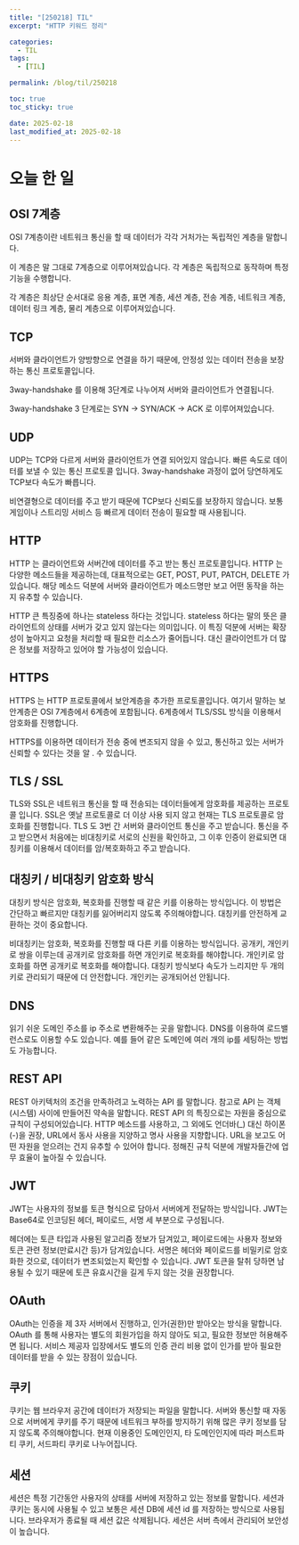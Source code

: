 ```yaml
---
title: "[250218] TIL"
excerpt: "HTTP 키워드 정리"

categories:
  - TIL
tags:
  - [TIL]

permalink: /blog/til/250218

toc: true
toc_sticky: true

date: 2025-02-18
last_modified_at: 2025-02-18
---
```



# 오늘 한 일

## OSI 7계층

OSI 7계층이란 네트워크 통신을 할 때 데이터가 각각 거처가는 독립적인 계층을 말합니다. 

이 계층은 말 그대로 7계층으로 이루어져있습니다. 각 계층은 독립적으로 동작하며 특정 기능을 수행합니다. 

각 계층은 최상단 순서대로 응용 계층, 표면 계층, 세션 계층, 전송 계층, 네트워크 계층, 데이터 링크 계층, 물리 계층으로 이루어져있습니다. 

## TCP

서버와 클라이언트가 양방향으로 연결을 하기 때문에, 안정성 있는 데이터 전송을 보장하는 통신 프로토콜입니다.

3way-handshake 를 이용해 3단계로 나누어져 서버와 클라이언트가 연결됩니다. 

3way-handshake 3 단계로는  SYN → SYN/ACK → ACK 로 이루어져있습니다.

## UDP

UDP는 TCP와 다르게 서버와 클라이언트가 연결 되어있지 않습니다. 빠른 속도로 데이터를 보낼 수 있는 통신 프로토콜 입니다. 3way-handshake 과정이 없어 당연하게도 TCP보다 속도가 빠릅니다. 

비연결형으로 데이터를 주고 받기 때문에 TCP보다 신뢰도를 보장하지 않습니다. 보통 게임이나 스트리밍 서비스 등 빠르게 데이터 전송이 필요할 때 사용됩니다.

## HTTP

HTTP 는 클라이언트와 서버간에 데이터를 주고 받는 통신 프로토콜입니다. HTTP 는 다양한 메소드들을 제공하는데, 대표적으로는 GET, POST, PUT, PATCH, DELETE 가 있습니다. 해당 메소드 덕분에 서버와 클라이언트가 메소드명만 보고 어떤 동작을 하는지 유추할 수 있습니다. 

HTTP 큰 특징중에 하나는 stateless 하다는 것입니다. stateless 하다는 말의 뜻은 클라이언트의 상태를 서버가 갖고 있지 않는다는 의미입니다. 이 특징 덕분에 서버는 확장성이 높아지고 요청을 처리할 때 필요한 리소스가 줄어듭니다. 대신 클라이언트가 더 많은 정보를 저장하고 있어야 할 가능성이 있습니다.

## HTTPS

HTTPS 는 HTTP 프로토콜에서 보안계층을 추가한 프로토콜입니다. 여기서 말하는 보안계층은 OSI 7계층에서 6계층에 포함됩니다. 6계층에서 TLS/SSL 방식을 이용해서 암호화를 진행합니다. 

HTTPS를 이용하면 데이터가 전송 중에 변조되지 않을 수 있고, 통신하고 있는 서버가 신뢰할 수 있다는 것을 알 . 수 있습니다.

## TLS / SSL

TLS와 SSL은 네트워크 통신을 할 때 전송되는 데이터들에게 암호화를 제공하는 프로토콜 입니다. SSL은 옛날 프로토콜로 더 이상 사용 되지 않고 현재는 TLS 프로토콜로 암호화를 진행합니다. TLS 도 3번 간 서버와 클라이언트 통신을 주고 받습니다. 통신을 주고 받으면서 처음에는 비대칭키로 서로의 신원을 확인하고, 그 이후 인증이 완료되면 대칭키를 이용해서 데이터를 암/복호화하고 주고 받습니다. 

## 대칭키 / 비대칭키 암호화 방식

대칭키 방식은 암호화, 복호화를 진행할 때 같은 키를 이용하는 방식입니다. 이 방법은 간단하고 빠르지만 대칭키를 잃어버리지 않도록 주의해야합니다. 대칭키를 안전하게 교환하는 것이 중요합니다.

비대칭키는 암호화, 복호화를 진행할 때 다른 키를 이용하는 방식입니다. 공개키, 개인키로 쌍을 이루는데 공개키로 암호화를 하면 개인키로 복호화를 해야합니다. 개인키로 암호화를 하면 공개키로 복호화를 해야합니다. 대칭키 방식보다 속도가 느리지만 두 개의 키로 관리되기 때문에 더 안전합니다. 개인키는 공개되어선 안됩니다.

## DNS

읽기 쉬운 도메인 주소를 ip 주소로 변환해주는 곳을 말합니다. DNS를 이용하여 로드밸런스로도 이용할 수도 있습니다. 예를 들어 같은 도메인에 여러 개의 ip를 세팅하는 방법도 가능합니다. 

## REST API

REST 아키텍처의 조건을 만족하려고 노력하는 API 를 말합니다. 참고로 API 는 객체(시스템) 사이에 만들어진 약속을 말합니다. REST API 의 특징으로는 자원을 중심으로 규칙이 구성되어있습니다. HTTP 메소드를 사용하고, 그 외에도 언더바(_) 대신 하이폰(-)을 권장, URL에서 동사 사용을 지양하고 명사 사용을 지향합니다. URL을 보고도 어떤 자원을 얻으려는 건지 유추할 수 있어야 합니다. 정해진 규칙 덕분에 개발자들간에 업무 효율이 높아질 수 있습니다. 

## JWT

JWT는 사용자의 정보를 토큰 형식으로 담아서 서버에게 전달하는 방식입니다. JWT는 Base64로 인코딩된 헤더, 페이로드, 서명 세 부분으로 구성됩니다.

헤더에는 토큰 타입과 사용된 알고리즘 정보가 담겨있고, 페이로드에는 사용자 정보와 토큰 관련 정보(만료시간 등)가 담겨있습니다. 서명은 헤더와 페이로드를 비밀키로 암호화한 것으로, 데이터가 변조되었는지 확인할 수 있습니다. JWT 토큰을 탈취 당하면 남용될 수 있기 때문에 토큰 유효시간을 길게 두지 않는 것을 권장합니다.

## OAuth

OAuth는 인증을 제 3자 서버에서 진행하고, 인가(권한)만 받아오는 방식을 말합니다. OAuth 를 통해 사용자는 별도의 회원가입을 하지 않아도 되고, 필요한 정보만 허용해주면 됩니다. 서비스 제공자 입장에서도 별도의 인증 관리 비용 없이 인가를 받아 필요한 데이터를 받을 수 있는 장점이 있습니다.

## 쿠키

쿠키는 웹 브라우저 공간에 데이터가 저장되는 파일을 말합니다. 서버와 통신할 때 자동으로 서버에게 쿠키를 주기 때문에 네트워크 부하를 방지하기 위해 많은 쿠키 정보를 담지 않도록 주의해야합니다. 현재 이용중인 도메인인지, 타 도메인인지에 따라 퍼스트파티 쿠키, 서드파티 쿠키로 나누어집니다. 

## 세션

세션은 특정 기간동안 사용자의 상태를 서버에 저장하고 있는 정보를 말합니다. 세션과 쿠키는 동시에 사용될 수 있고 보통은 세션 DB에 세션 id 를 저장하는 방식으로 사용됩니다. 브라우저가 종료될 때 세션 값은 삭제됩니다. 세션은 서버 측에서 관리되어 보안성이 높습니다.